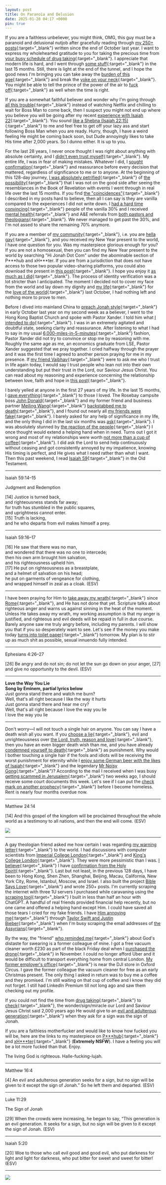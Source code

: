 ```yaml
---
layout: post
title: On Paranoia and Delusion
date: 2025-01-28 04:17 +0000
pin: true
---
```


If you are a faithless unbeliever, you might think, OMG, this guy must be a paranoid and delusional nutjob after gracefully reading through [my 250+ posts](../../timeline){:target="_blank"} written since the end of October last year. I want to express my wholehearted gratitude to you for taking the precious time from [your busy schedule of drug taking](../on-drug-money-addiction/){:target="_blank"}. I appreciate that modern life is hard, and I went through [some stuff](../on-my-salvation/){:target="_blank"} in the last 15 months. Still, there is light at the end of the tunnel, and I hope the good news I'm bringing you can take away the [burden of this age](../on-my-sanity/){:target="_blank"} and break the [yoke on your neck](../on-brainwashing/){:target="_blank"}. You might be able to tell the prince of the power of the air to [fuck off](../on-my-language/){:target="_blank"} as well when the time is right.

If you are a somewhat faithful believer and wonder why I'm going through [all this trouble](../on-humble-pie/){:target="_blank"} instead of watching Netflix and chilling to wait for Boss Man to come back, then I suspect you might not end up where you believe you will be going after my recent [experience with Isaiah 22](../on-typology-and-exegesis/){:target="_blank"}. You sound [like a Shebna (Isaiah 22:15)](https://www.bibleref.com/Isaiah/22/Isaiah-22-15.html){:target="_blank"} to me and feel free to get off your lazy ass and start following Boss Man when you are ready. Hurry, though, I have a weird feeling He might be coming back soon, but Dude annoyingly likes to take His time after 2,000 years. So I dunno either. It is up to you.

For the last 28 years, I never once thought I was right about anything with absolute certainty, and I [didn't even trust myself](../why-christianity/){:target="_blank"}. My entire life, I was in fear of making mistakes. Whatever I did, I [sought confirmation](../reasoning-behind-going-rome-fig-tree/){:target="_blank"} and reassurance before every decision that mattered, regardless of significance to me or to anyone. At the beginning of this 128-day journey, [I was absolutely petrified](../on-submission/){:target="_blank"} of [the possibility](../on-the-mark-of-the-beast/){:target="_blank"} that I was not on the good side after seeing the resemblances in the Book of Revelation with events I went through in real life over the last 15 months. If you find [the "coincidences"](../on-holy-spirit-miracles/){:target="_blank"} I described in my posts hard to believe, then all I can say is they are vanilla compared to the experiences I did not write down. I [had a hard time convincing](../on-mental-illness/){:target="_blank"} people of the vanilla 30% and I received [mental health](../on-mental-illness-modern-psychology/){:target="_blank"} and A&E referrals from [both pastors and theologians](../on-scribes-pharisees/){:target="_blank"}. We never managed to get past the 30%, and I'm not assed to share the remaining 70% anymore.

If you are a member of [my community](../on-my-community/){:target="_blank"}, i.e. you are [hella gay](../on-my-conversion-homosexuality/){:target="_blank"}, and you received my New Year present to the world, I have one question for you. Was my masterpiece glorious enough for you? If you are not a homosexual, then you can find my New Year present to the world by searching "Hi Jonah Dot Com" under the abominable section of P\*\*\*hub and xH\*\*\*ter. If you are from a jurisdiction that does not have access to those two popular video-sharing platforms, you could also download the present in [this post](../on-sacrifice/){:target="_blank"}. I hope you enjoy it [as much as I did](../on-love-faith-hope/){:target="_blank"}. The process of identity verification was a lot stricter than I anticipated. The moment I decided not to cover my face from the world and lay down my dignity and [my life](../reasoning-behind-preaching-mainland-china-jonah-style/){:target="_blank"} for the [love of the world](../on-love-death/){:target="_blank"} last October, I had nothing left and nothing more to prove to men.

Before I dived into mainland China to [preach Jonah style](../reasoning-behind-preaching-mainland-china-jonah-style/){:target="_blank"} in early October last year on my second week as a believer, I went to the Hong Kong Baptist Church and spoke with Pastor Xander. I told him what [I intended to do](https://www.esv.org/Jonah+3/){:target="_blank"}. I was in an extremely agitated and doubtful state, seeking clarity and reassurance. After listening to what I had to say in my usual [6,000-miles-in-5-minutes](../on-what-i-want/){:target="_blank"} fashion, Pastor Xander did not try to convince or stop me by reasoning with me. Roughly the same age as me, an economics graduate from LSE, Pastor Xander suggested that we pray together. I cried halfway through the prayer and it was the first time I agreed to another person praying for me in my presence. If [my friend Vaibhav](../on-why-you-owe-me-coffee/){:target="_blank"} were to ask me who I trust in life again today, I would say I trust people who lean not into their own understanding but put their trust in the Lord, our Saviour Jesus Christ. You can read about my reasoning and experience concerning the relationship between love, faith and hope in [this post](../on-love-faith-hope/){:target="_blank"}.

I barely yelled at anyone in the first 27 years of my life. In the last 15 months, I [gave everything](../on-my-mom/){:target="_blank"} to those I loved. The Rosebay campsite boss [John Donald](https://find-and-update.company-information.service.gov.uk/company/06023905/officers){:target="_blank"} and my former friend and business partner [Meiling Wang](https://find-and-update.company-information.service.gov.uk/company/12131845/officers){:target="_blank"} [backstabbed me to death](../on-betrayal/){:target="_blank"}, and I found out nearly all [my friends were fake](../on-i/){:target="_blank"}. I barely asked for any help of significance in my life, and the only thing I did in the last six months was [ask](../on-my-mess/){:target="_blank"}. I was absolutely stunned by [the reaction of the people](../on-my-situation/){:target="_blank"} I once thought would extend a helping hand when in need. Turns out I got it wrong and most of my relationships were worth [not more than a cup of coffee](../on-pgp/){:target="_blank"}. I did ask the Lord to send help continuously without ceasing and got consistently annoyed by my impatience, knowing His timing is perfect, and He gives what I need rather than what I want. Then this past weekend, I read [Isaiah 59](https://www.esv.org/Isaiah+59/){:target="_blank"} in the Old Testament.

---

Isaiah 59:14–15

Judgment and Redemption

[14] Justice is turned back,<br>
    and righteousness stands far away;<br>
for truth has stumbled in the public squares,<br>
    and uprightness cannot enter.<br>
[15] Truth is lacking,<br>
    and he who departs from evil makes himself a prey.<br>

----

Isaiah 59:16–17

[16] He saw that there was no man,<br>
    and wondered that there was no one to intercede;<br>
then his own arm brought him salvation,<br>
    and his righteousness upheld him.<br>
[17] He put on righteousness as a breastplate,<br>
    and a helmet of salvation on his head;<br>
he put on garments of vengeance for clothing,<br>
    and wrapped himself in zeal as a cloak. (ESV)<br>

---

I have been praying for Him to [take away my wrath](../on-being-his-icbm/){:target="_blank"} since [Rome](../reasoning-behind-going-rome-fig-tree/){:target="_blank"}, and He has not done that yet. Scripture talks about righteous anger and warns us against sinning in the heat of the moment. Unless He takes away my wrath, my working assumption is that my anger is justified, and righteous and evil deeds will be repaid in full in due course. Barely anyone saw me truly angry before, including my parents. I will show you that if you so desperately want to see. Let's see if the money you make today [turns into toilet paper](../on-my-russian-trip/){:target="_blank"} tomorrow. My plan is to stir up as much shit as possible, sexual innuendo fully intended.

---

Ephesians 4:26–27

[26] Be angry and do not sin; do not let the sun go down on your anger, [27] and give no opportunity to the devil. (ESV)

---

**Love the Way You Lie**<br>
**Song by Eminem, partial lyrics below**<br>
Just gonna stand there and watch me burn?<br>
Well, that's all right because I like the way it hurts<br>
Just gonna stand there and hear me cry?<br>
Well, that's all right because I love the way you lie<br>
I love the way you lie<br>

---

Don't worry—I will not touch a single hair on anyone. You can say I have a death wish all you want. If you [choose a lie](../on-genesis-3-fall-man/){:target="_blank"}, evil and unrighteousness over [the Lord, truth, reason and love](../on-eternal-life/){:target="_blank"}, then you have an even bigger death wish than me, and you have already [condemned yourself to death](../on-we-all-die/){:target="_blank"} as punishment. Why would I bother touching a single hair if the fools and idiots will be receiving the worst punishment for eternity while I [enjoy some German beer with the likes of Isaiah](../on-typology-and-exegesis/){:target="_blank"} and the legendary [Mr Noisy Gong](../on-noisy-gong/){:target="_blank"}? According to the mail I received when I was busy [getting scammed in Jerusalem](../on-2012/){:target="_blank"} two weeks ago, I should receive some court documents this week. Let's see if I can put the [check mark on another prophecy](../on-suffering-servant/){:target="_blank"} before I become homeless. Rent is nearly four months overdue now.

---

Matthew 24:14

[14] And this gospel of the kingdom will be proclaimed throughout the whole world as a testimony to all nations, and then the end will come. (ESV)

![](/wtioeksFnabjH8oc.png)

---

A gay theologian friend asked me how certain I was regarding [my warning letter](https://letter.hesaid.love/){:target="_blank"} to the world. I had discussions with computer scientists from [Imperial College London](../on-unemployment-rates-inflation/){:target="_blank"} and [King's College London](../on-what-i-think-will-happen/){:target="_blank"}. They were more pessimistic than I was. [I believe](../on-misrepresenting-lord/){:target="_blank"} I have [confirmation from the Holy Spirit](../on-throwing-up/){:target="_blank"}. Last but not least, in the previous 128 days, I have been to Hong Kong, Shen Zhen, Shanghai, Beijing, Macau, California, New York City, Rome, Istanbul, Moscow, and Israel. I also built the project [Bible Says Love](https://biblesays.love/){:target="_blank"} and wrote 250+ posts. I'm currently scraping the internet with three 1U servers I purchased while caravaning using the [scraping tool](https://github.com/zyang01/email-scraping){:target="_blank"} I built in less than half an hour with ChatGPT. A handful of real friends provided financial help recently, but no one came and offered a helping hand except Him. I could have saved all those tears I cried for my fake friends. I have [Him annoying me](../on-revelations/){:target="_blank"} through [Taylor Swift and Justin Bieber](../on-holy-spirit-miracles/){:target="_blank"} when I'm busy scraping the email addresses of [the Assyrians](../on-typology-and-exegesis/){:target="_blank"}.

By the way, the "friend" [who reminded me](../on-swear-words-my-previous-post/){:target="_blank"} about God's distaste for swearing is a former colleague of mine. I got a free vacuum cleaner worth £230 as part of the black Friday deal when I [purchased the drone](../on-peanut-butter-jelly-part-1/){:target="_blank"} in November. I could no longer afford Uber and it would be difficult to transport everything home from central London. [My former employer's office](../on-humble-pie/){:target="_blank"} is near the DJI store in Oxford Circus. I gave the former colleague the vacuum cleaner for free as an early Christmas present. The only thing I asked in return was to buy me a coffee and they promised. I'm still waiting on that cup of coffee and I know they did not forget. I still had LinkedIn Premium till not long ago and saw them checking out my profile.

If you could not find the time from [drug taking](../on-drug-money-addiction/){:target="_blank"} to [check](../on-miracles-unbelievers/){:target="_blank"}, the wonder/sign/miracle our Lord and Saviour Jesus Christ said 2,000 years ago He would give to an [evil and adulterous generation](../on-adultery-faith-sign-jonah/){:target="_blank"} when they ask for a sign was the sign of Jonah.

If you are a faithless motherfucker and would like to know how fucked you will be, here are the links to my masterpiece on [P\*\*\*hub](https://www.pornhub.com/view_video.php?viewkey=677a682e8b609){:target="_blank"} and [xH\*\*\*ter](https://xhamster.com/videos/hi-jonah-dot-com-xhrGIjE){:target="_blank"} (**Extremely NSFW**). I have a feeling you will be a lot more fucked than that. Enjoy.

The living God is righteous. Halle-fucking-lujah.

---

Matthew 16:4

[4] An evil and adulterous generation seeks for a sign, but no sign will be given to it except the sign of Jonah.” So he left them and departed. (ESV)

---

Luke 11:29

The Sign of Jonah

[29] When the crowds were increasing, he began to say, “This generation is an evil generation. It seeks for a sign, but no sign will be given to it except the sign of Jonah. (ESV)

---

Isaiah 5:20

[20] Woe to those who call evil good
    and good evil,
who put darkness for light
    and light for darkness,
who put bitter for sweet
    and sweet for bitter! (ESV)

---

![](/d7fpB3chLcBxvwMB.jpeg)